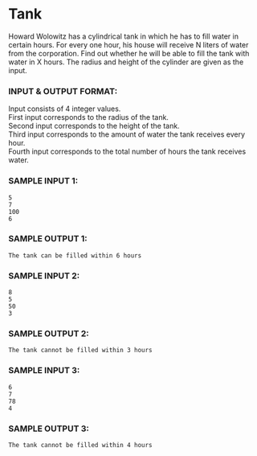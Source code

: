 # Tank

Howard Wolowitz has a cylindrical tank in which he has to fill water in 
certain hours. For every one hour, his house will receive N liters of 
water from the corporation. Find out whether he will be able to fill the 
tank with water in X hours. The radius and height of the cylinder are 
given as the input.

### INPUT & OUTPUT FORMAT:

Input consists of 4 integer values. <br>
First input corresponds to the radius of the tank. <br>
Second input corresponds to the height of the tank. <br>
Third input corresponds to the amount of water the tank receives every hour. <br>
Fourth input corresponds to the total number of hours the tank receives water.

### SAMPLE INPUT 1:

```
5
7
100
6
```

### SAMPLE OUTPUT 1:

```
The tank can be filled within 6 hours
```

### SAMPLE INPUT 2:

```
8
5
50
3
```

### SAMPLE OUTPUT 2:

```
The tank cannot be filled within 3 hours
```

### SAMPLE INPUT 3:

```
6
7
78
4
```

### SAMPLE OUTPUT 3:

```
The tank cannot be filled within 4 hours
```
